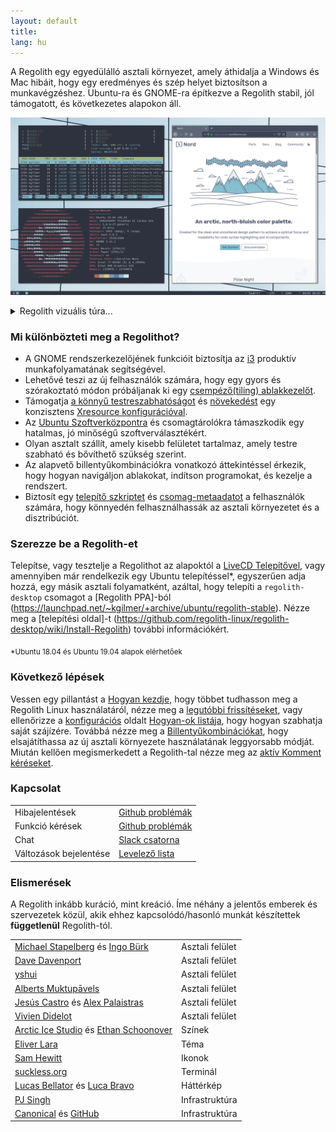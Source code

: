 ```yaml
---
layout: default
title: 
lang: hu
---
```

A Regolith egy egyedülálló asztali környezet, amely áthidalja a Windows és Mac hibáit, hogy egy eredményes és szép helyet biztosítson a munkavégzéshez. Ubuntu-ra és GNOME-ra építkezve a Regolith stabil, jól támogatott, és következetes alapokon áll.

<a href="/assets/screenshot-intro.png"><img class="screenshot" alt="Intro Screenshot" src="/assets/screenshot-intro.png"/></a>

<details>

  <summary>Regolith vizuális túra...</summary>
  
<br/>Upon login, Regolith is relatively free of clutter:

<a href="/assets/screenshot-empty.png"><img class="screenshot" alt="Empty Screenshot" src="/assets/screenshot-empty.png"/></a><br/>

For those that do most of their work in the terminal, pressing `<super>`-`<enter>` is all it takes to get to business:

<a href="/assets/screenshot-terminal.png"><img class="screenshot" alt="Terminal Screenshot" src="/assets/screenshot-terminal.png"/></a><br/>

Need more terminals?  Toggle between horizontal and vertical layouts with `<super>`-`<backspace>`:

<a href="/assets/screenshot-terminals.png"><img class="screenshot" alt="Terminals Screenshot" src="/assets/screenshot-terminals.png"/></a><br/>

Launching apps is as simple as `<super>`-`<space>`, type a few letters of the app you're looking for and press `<enter>` to launch it:

<a href="/assets/screenshot-rofi.png"><img class="screenshot" alt="Rofi Screenshot" src="/assets/screenshot-rofi.png"/></a><br/>

GNOME integration provides consistent and simple system management.  Tweak your UI, auto mount your USB drives, connect to a wireless router:

<a href="/assets/screenshot-gnome.png"><img class="screenshot" alt="Gnome Screenshot" src="/assets/screenshot-gnome.png"/></a><br/>

Toggle an overlay that presents the most important keybindings until they become muscle-memory:

<a href="/assets/screenshot-conky.png"><img class="screenshot" alt="Conky Screenshot" src="/assets/screenshot-conky.png"/></a><br/>

Big on multitasking?  Quickly find the window you're looking for via `<super>`-`<ctrl>`-`<space>`:

<a href="/assets/screenshot-window.png"><img class="screenshot" alt="Conky Screenshot" src="/assets/screenshot-window.png"/></a><br/>

Waste no space on frivilous UI and take advantage of every pixel:

<a href="/assets/screenshot-develop.png"><img class="screenshot" alt="Dev Screenshot" src="/assets/screenshot-develop.png"/></a><br/>

</details>

### Mi különbözteti meg a Regolithot?

- A GNOME rendszerkezelőjének funkcióit biztosítja az [i3](https://i3wm.org/) produktív munkafolyamatának segítségével.
- Lehetővé teszi az új felhasználók számára, hogy egy gyors és szórakoztató módon próbáljanak ki egy [csempéző(tiling) ablakkezelőt](https://opensource.com/article/18/8/i3-tiling-window-manager).
- Támogatja [a könnyű testreszabhatóságot](https://github.com/regolith-linux/regolith-desktop/wiki/Customize) és [növekedést](https://www.reddit.com/r/unixporn/) egy konzisztens [Xresource konfigurációval](https://github.com/regolith-linux/regolith-styles/blob/master/Xresources/root).
- Az [Ubuntu Szoftverközpontra](https://snapcraft.io/store) és csomagtárolókra támaszkodik egy hatalmas, jó minőségű szoftverválasztékért.
- Olyan asztalt szállít, amely kisebb felületet tartalmaz, amely testre szabható és bővíthető szükség szerint.
- Az alapvető billentyűkombinációkra vonatkozó áttekintéssel érkezik, hogy hogyan navigáljon ablakokat, indítson programokat, és kezelje a rendszert.
- Biztosít egy [telepítő szkriptet](https://github.com/regolith-linux/regolith-desktop/blob/master/build.sh) és [csomag-metaadatot](https://github.com/regolith-linux/regolith-desktop/blob/master/package-model.json) a felhasználók számára, hogy könnyedén felhasználhassák az asztali környezetet és a disztribúciót.

### Szerezze be a Regolith-et

Telepítse, vagy tesztelje a Regolithot az alapoktól a [LiveCD Telepítővel](https://sourceforge.net/projects/regolith-linux/), vagy amennyiben már rendelkezik egy Ubuntu telepítéssel*, egyszerűen adja hozzá, egy másik asztali folyamatként, azáltal, hogy telepíti a `regolith-desktop` csomagot a [Regolith PPA]-ból (https://launchpad.net/~kgilmer/+archive/ubuntu/regolith-stable). Nézze meg a [telepítési oldal]-t (https://github.com/regolith-linux/regolith-desktop/wiki/Install-Regolith) további információkért.

<sub>*Ubuntu 18.04 és Ubuntu 19.04 alapok elérhetőek</sub>

### Következő lépések

Vessen egy pillantást a [Hogyan kezdje](https://github.com/regolith-linux/regolith-desktop/wiki/Getting-Started), hogy többet tudhasson meg a  Regolith Linux használatáról, nézze meg a [legutóbbi frissítéseket](/news.html), vagy ellenőrizze a [konfigurációs](https://github.com/regolith-linux/regolith-desktop/wiki/Customize) oldalt [Hogyan-ok listája](https://github.com/search?utf8=✓&q=org%3Aregolith-linux+HowTo+in%3Atitle&type=Wikis), hogy hogyan szabhatja saját szájízére. Továbbá nézze meg a [Billentyűkombinációkat](https://github.com/regolith-linux/regolith-desktop/wiki/Keybindings), hogy elsajátíthassa az új asztali környezete használatának leggyorsabb módját. Miután kellően megismerkedett a Regolith-tal nézze meg az [aktív Komment kéréseket](https://github.com/regolith-linux/regolith-desktop/issues?utf8=✓&q=is%3Aissue+is%3Aopen+"Request+for+Comment").

### Kapcsolat

<table>
  <tr>
    <td>Hibajelentések</td>
    <td><a href="https://github.com/regolith-linux/regolith-desktop/issues">Github problémák</a></td>
  </tr>
  <tr>
    <td>Funkció kérések</td>
    <td><a href="https://github.com/regolith-linux/regolith-desktop/issues">Github problémák</a></td>  </tr>
  <tr>
    <td>Chat</td>
    <td><a href="https://regolith-linux.herokuapp.com">Slack csatorna</a></td>  </tr>
  <tr>
    <td>Változások bejelentése</td>
    <td><a href="https://www.freelists.org/list/regolith-linux">Levelező lista</a></td>  </tr>
</table>

### Elismerések

A Regolith inkább kuráció, mint kreáció. Íme néhány a jelentős emberek és szervezetek közül, akik ehhez kapcsolódó/hasonló munkát készítettek **függetlenül** Regolith-tól.

<table>
  <tbody>
    <tr>
      <td><a href="https://i3wm.org">Michael Stapelberg</a> és <a href="https://github.com/Airblader/i3">Ingo Bürk</a></td>
      <td>Asztali felület</td>
    </tr>
    <tr>
      <td><a href="https://github.com/davatorium/rofi">Dave Davenport</a></td>
      <td>Asztali felület</td>
    </tr>
    <tr>
      <td><a href="https://github.com/yshui/compton">yshui</a></td>
      <td>Asztali felület</td>
    </tr>
    <tr>
      <td><a href="https://wiki.gnome.org/Projects/GnomeFlashback">Alberts Muktupāvels</a></td>
      <td>Asztali felület</td>
    </tr>
    <tr>
      <td><a href="https://github.com/jcstr">Jesús Castro</a> és <a href="https://github.com/deuill">Alex Palaistras</a></td>
      <td>Asztali felület</td>
    </tr>
    <tr>
      <td><a href="https://github.com/vivien/i3blocks">Vivien Didelot</a></td>
      <td>Asztali felület</td>
    </tr>
    <tr>
      <td><a href="https://github.com/arcticicestudio">Arctic Ice Studio</a> és <a href="https://ethanschoonover.com/solarized/">Ethan Schoonover</a></td>
      <td>Színek</td>
    </tr>
    <tr>
      <td><a href="https://github.com/EliverLara/Nordic">Eliver Lara</a></td>
      <td>Téma</td>
    </tr>
    <tr>
      <td><a href="https://snwh.org/paper">Sam Hewitt</a></td>
      <td>Ikonok</td>
    </tr>
    <tr>
      <td><a href="https://st.suckless.org">suckless.org</a></td>
      <td>Terminál</td>
    </tr>
    <tr>
      <td><a href="https://unsplash.com/photos/C0OD8OM-oM0">Lucas Bellator</a> és <a href="https://unsplash.com/photos/xnqVGsbXgV4">Luca Bravo</a></td>
      <td>Háttérkép</td>
    </tr>
    <tr>
      <td><a href="https://launchpad.net/cubic">PJ Singh</a></td>
      <td>Infrastruktúra</td>
    </tr>
    <tr>
      <td><a href="https://canonical.com">Canonical</a> és <a href="https://github.com">GitHub</a></td>
      <td>Infrastruktúra</td>
    </tr>
  </tbody>
</table>
